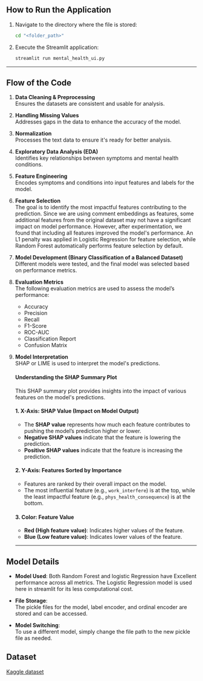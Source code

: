 ## How to Run the Application

1. Navigate to the directory where the file is stored:
   ```bash
   cd "<folder_path>"
   ```

2. Execute the Streamlit application:
   ```bash
   streamlit run mental_health_ui.py
   ```

---

## Flow of the Code

1. **Data Cleaning & Preprocessing**  
   Ensures the datasets are consistent and usable for analysis.

2. **Handling Missing Values**  
   Addresses gaps in the data to enhance the accuracy of the model.

3. **Normalization**  
   Processes the text data to ensure it's ready for better analysis.

4. **Exploratory Data Analysis (EDA)**  
   Identifies key relationships between symptoms and mental health conditions.

5. **Feature Engineering**  
   Encodes symptoms and conditions into input features and labels for the model.

6. **Feature Selection**  
The goal is to identify the most impactful features contributing to the prediction. Since we are using comment embeddings as features, some additional features from the original dataset may not have a significant impact on model performance. However, after experimentation, we found that including all features improved the model's performance. An L1 penalty was applied in Logistic Regression for feature selection, while Random Forest automatically performs feature selection by default.

7. **Model Development (Binary Classification of a Balanced Dataset)**  
   Different models were tested, and the final model was selected based on performance metrics.

8. **Evaluation Metrics**  
   The following evaluation metrics are used to assess the model’s performance:
   - Accuracy
   - Precision
   - Recall
   - F1-Score
   - ROC-AUC
   - Classification Report
   - Confusion Matrix

9. **Model Interpretation**  
   SHAP or LIME is used to interpret the model's predictions.
   #### **Understanding the SHAP Summary Plot**
   This SHAP summary plot provides insights into the impact of various features on the model's predictions.

   #### **1. X-Axis: SHAP Value (Impact on Model Output)**
   - The **SHAP value** represents how much each feature contributes to pushing the model’s prediction higher or lower.
   - **Negative SHAP values** indicate that the feature is lowering the prediction.
   - **Positive SHAP values** indicate that the feature is increasing the prediction.

   #### **2. Y-Axis: Features Sorted by Importance**
   - Features are ranked by their overall impact on the model.
   - The most influential feature (e.g., `work_interfere`) is at the top, while the least impactful feature (e.g., `phys_health_consequence`) is at the bottom.

   #### **3. Color: Feature Value**
   - **Red (High feature value)**: Indicates higher values of the feature.
   - **Blue (Low feature value)**: Indicates lower values of the feature.

   ---

## Model Details

- **Model Used**: Both Random Forest and logistic Regression have Excellent performance across all metrics.
  The Logistic Regression model is used here in streamlit for its less computational cost.

- **File Storage**:  
  The pickle files for the model, label encoder, and ordinal encoder are stored and can be accessed.

- **Model Switching**:  
  To use a different model, simply change the file path to the new pickle file as needed.

## Dataset 
[Kaggle dataset](https://www.kaggle.com/datasets/osmi/mental-health-in-tech-survey/data)